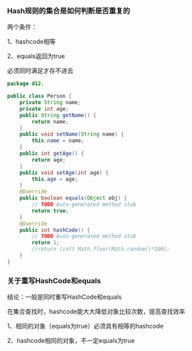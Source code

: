 ### Hash规则的集合是如何判断是否重复的

两个条件：

1、hashcode相等

2、equals返回为true

必须同时满足才存不进去

~~~java
package d12;

public class Person {
	private String name;
	private int age;
	public String getName() {
		return name;
	}
	public void setName(String name) {
		this.name = name;
	}
	public int getAge() {
		return age;
	}
	public void setAge(int age) {
		this.age = age;
	}
	@Override
	public boolean equals(Object obj) {
		// TODO Auto-generated method stub
		return true;
	}
	@Override
	public int hashCode() {
		// TODO Auto-generated method stub
		return 1;
		//return (int) Math.floor(Math.random()*100);
	}	
}
~~~

### 关于重写HashCode和equals

结论：一般是同时重写HashCode和equals

在集合查找时，hashcode能大大降低对象比较次数，提高查找效率

1、相同的对象（equals为true）必须具有相等的hashcode

2、hashcode相同的对象，不一定equals为true